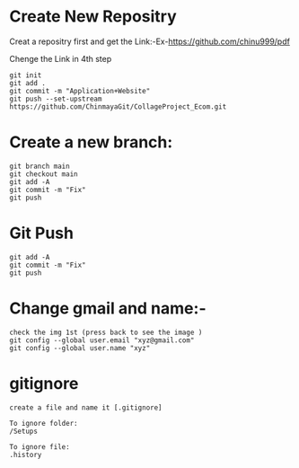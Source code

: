 # Create New Repositry

Creat a repositry first and get the Link:-Ex-https://github.com/chinu999/pdf

Chenge the Link in 4th step

```
git init
git add .
git commit -m "Application+Website"
git push --set-upstream https://github.com/ChinmayaGit/CollageProject_Ecom.git

```

# Create a new branch:
```
git branch main
git checkout main
git add -A
git commit -m "Fix"
git push
```

# Git Push
```
git add -A
git commit -m "Fix"
git push
```

# Change gmail and name:-
```
check the img 1st (press back to see the image )
git config --global user.email "xyz@gmail.com"
git config --global user.name "xyz"
```

# gitignore
```
create a file and name it [.gitignore]

To ignore folder:
/Setups

To ignore file:
.history
```
